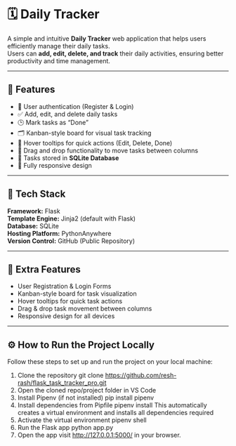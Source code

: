 # 🗓️ Daily Tracker
A simple and intuitive **Daily Tracker** web application that helps users efficiently manage their daily tasks.  
Users can **add, edit, delete, and track** their daily activities, ensuring better productivity and time management.

---

## 🚀 Features
- 👤 User authentication (Register & Login)
- ✅ Add, edit, and delete daily tasks  
- 🕒 Mark tasks as “Done”  
- 🗂️ Kanban-style board for visual task tracking  
- 💬 Hover tooltips for quick actions (Edit, Delete, Done)  
- 🔄 Drag and drop functionality to move tasks between columns  
- 💾 Tasks stored in **SQLite Database**  
- 📱 Fully responsive design  

---

## 🧠 Tech Stack
**Framework:**  Flask  
**Template Engine:**  Jinja2 (default with Flask)  
**Database:**  SQLite  
**Hosting Platform:**  PythonAnywhere  
**Version Control:**  GitHub (Public Repository)  

---

## 🌟 Extra Features
- User Registration & Login Forms
- Kanban-style board for task visualization
- Hover tooltips for quick task actions
- Drag & drop task movement between columns
- Responsive design for all devices

---

## ⚙️ How to Run the Project Locally
Follow these steps to set up and run the project on your local machine:
1. Clone the repository
    git clone  https://github.com/resh-rash/flask_task_tracker_pro.git
2. Open the cloned repo/project folder in VS Code
3. Install Pipenv (if not installed)
	  pip install pipenv
4. Install dependencies from Pipfile
    pipenv install
	This automatically creates a virtual environment and installs all dependencies required
5. Activate the virtual environment 
    pipenv shell
6. Run the Flask app
	  python app.py
7. Open the app
   visit http://127.0.0.1:5000/ in your browser.
	
	
